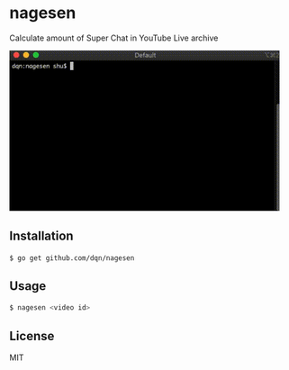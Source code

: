 # nagesen

Calculate amount of Super Chat in YouTube Live archive

![](./docs/capture.gif)

## Installation

```bash
$ go get github.com/dqn/nagesen
```

## Usage

```bash
$ nagesen <video id>
```

## License

MIT

